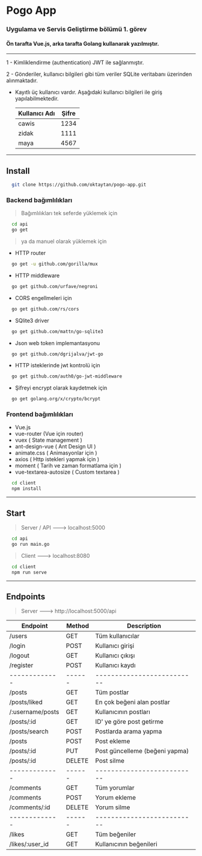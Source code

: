# Pogo App

### Uygulama ve Servis Geliştirme bölümü 1. görev

#### Ön tarafta Vue.js, arka tarafta Golang kullanarak yazılmıştır.

---

1 - Kimliklendirme (authentication) JWT ile sağlanmıştır.

2 - Gönderiler, kullanıcı bilgileri gibi tüm veriler SQLite veritabanı üzerinden alınmaktadır.

- Kayıtlı üç kullanıcı vardır. Aşağıdaki kullanıcı bilgileri ile giriş yapılabilmektedir.

  | Kullanıcı Adı | Şifre |
  | ------------- | ----- |
  | cawis         | 1234  |
  | zidak         | 1111  |
  | maya          | 4567  |

---

## Install

```bash
  git clone https://github.com/oktaytan/pogo-app.git
```

### Backend bağımlılıkları

> Bağımlılıkları tek seferde yüklemek için

```bash
  cd api
  go get
```

> ya da manuel olarak yüklemek için

- HTTP router

```bash
  go get -u github.com/gorilla/mux
```

- HTTP middleware

```bash
  go get github.com/urfave/negroni
```

- CORS engellmeleri için

```bash
  go get github.com/rs/cors
```

- SQlite3 driver

```bash
  go get github.com/mattn/go-sqlite3
```

- Json web token implemantasyonu

```bash
  go get github.com/dgrijalva/jwt-go
```

- HTTP isteklerinde jwt kontrolü için

```bash
  go get github.com/auth0/go-jwt-middleware
```

- Şifreyi encrypt olarak kaydetmek için

```bash
  go get golang.org/x/crypto/bcrypt
```

### Frontend bağımlılıkları

- Vue.js
- vue-router (Vue için router)
- vuex ( State management )
- ant-design-vue ( Ant Design UI )
- animate.css ( Animasyonlar için )
- axios ( Http istekleri yapmak için )
- moment ( Tarih ve zaman formatlama için )
- vue-textarea-autosize ( Custom textarea )

```bash
  cd client
  npm install
```

---

## Start

> Server / API ---> localhost:5000

```bash
  cd api
  go run main.go
```

> Client ---> localhost:8080

```bash
  cd client
  npm run serve
```

---

## Endpoints

> Server ---> http://localhost:5000/api

| Endpoint         | Method | Description                    |
| ---------------- | ------ | ------------------------------ |
| /users           | GET    | Tüm kullanıcılar               |
| /login           | POST   | Kullanıcı girişi               |
| /logout          | GET    | Kullanıcı çıkışı               |
| /register        | POST   | Kullanıcı kaydı                |
| -------------    | ------ | --------------------------     |
| /posts           | GET    | Tüm postlar                    |
| /posts/liked     | GET    | En çok beğeni alan postlar     |
| /:username/posts | GET    | Kullanıcının postları          |
| /posts/:id       | GET    | ID' ye göre post getirme       |
| /posts/search    | POST   | Postlarda arama yapma          |
| /posts           | POST   | Post ekleme                    |
| /posts/:id       | PUT    | Post güncelleme (beğeni yapma) |
| /posts/:id       | DELETE | Post silme                     |
| -------------    | ------ | --------------------------     |
| /comments        | GET    | Tüm yorumlar                   |
| /comments        | POST   | Yorum ekleme                   |
| /comments/:id    | DELETE | Yorum silme                    |
| -------------    | ------ | --------------------------     |
| /likes           | GET    | Tüm beğeniler                  |
| /likes/:user_id  | GET    | Kullanıcının beğenileri        |
